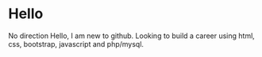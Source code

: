 # Hello
No direction
Hello,
I am new to github. Looking to build a career using html, css, bootstrap, javascript and php/mysql.
